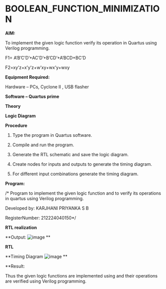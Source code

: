 # BOOLEAN_FUNCTION_MINIMIZATION

**AIM:**

To implement the given logic function verify its operation in Quartus using Verilog programming.

F1= A’B’C’D’+AC’D’+B’CD’+A’BCD+BC’D 

F2=xy’z+x’y’z+w’xy+wx’y+wxy

**Equipment Required:**

Hardware – PCs, Cyclone II , USB flasher

**Software – Quartus prime**

**Theory**

**Logic Diagram**

**Procedure**

1.	Type the program in Quartus software.

2.	Compile and run the program.

3.	Generate the RTL schematic and save the logic diagram.

4.	Create nodes for inputs and outputs to generate the timing diagram.

5.	For different input combinations generate the timing diagram.


**Program:**

/* Program to implement the given logic function and to verify its operations in quartus using Verilog programming. 

Developed by: KARJHANI PRIYANKA S B

RegisterNumber: 212224040150*/


**RTL realization**

**Output:
     ![image](https://github.com/user-attachments/assets/8792db3b-36b7-4dca-82eb-000f1caf35e3)
**

**RTL**

**Timing Diagram
     ![image](https://github.com/user-attachments/assets/b20a7003-bace-42b5-9f31-d70ae5555cfd)
**

**Result:

Thus the given logic functions are implemented using and their operations are verified using Verilog programming.

